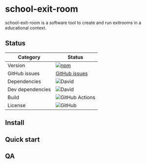# school-exit-room
school-exit-room is a software tool to create and run exitrooms in a educational context.

## Status
| Category         | Status                                                                                                    |
| ---------------- | --------------------------------------------------------------------------------------------------------- |
| Version          | [![npm](https://img.shields.io/npm/v/flaschenpost)](https://www.npmjs.com/package/flaschenpost)           |
| GitHub issues    | [GitHub issues](https://img.shields.io/github/issues/School-Exit-Room/server)           |
| Dependencies     | ![David](https://img.shields.io/david/thenativeweb/flaschenpost)                                          |
| Dev dependencies | ![David](https://img.shields.io/david/dev/thenativeweb/flaschenpost)                                      |
| Build            | ![GitHub Actions](https://github.com/thenativeweb/flaschenpost/workflows/Release/badge.svg?branch=main) |
| License          | ![GitHub](https://img.shields.io/github/license/School-Exit-Room/server)                                |

## Install

## Quick start

## QA